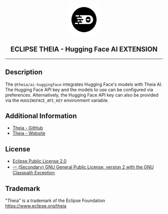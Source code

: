 <div align='center'>

<br />

<img src='https://raw.githubusercontent.com/eclipse-theia/theia/master/logo/theia.svg?sanitize=true' alt='theia-ext-logo' width='100px' />

<h2>ECLIPSE THEIA - Hugging Face AI EXTENSION</h2>

<hr />

</div>

## Description

The `@theia/ai-huggingface` integrates Hugging Face's models with Theia AI.
The Hugging Face API key and the models to use can be configured via preferences.
Alternatively, the Hugging Face API key can also be provided via the `HUGGINGFACE_API_KEY` environment variable.

## Additional Information

- [Theia - GitHub](https://github.com/eclipse-theia/theia)
- [Theia - Website](https://theia-ide.org/)

## License

- [Eclipse Public License 2.0](http://www.eclipse.org/legal/epl-2.0/)
- [一 (Secondary) GNU General Public License, version 2 with the GNU Classpath Exception](https://projects.eclipse.org/license/secondary-gpl-2.0-cp)

## Trademark

"Theia" is a trademark of the Eclipse Foundation  
<https://www.eclipse.org/theia>
